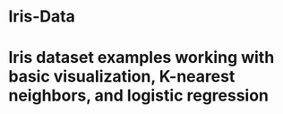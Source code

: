 # Iris-Data

# Iris dataset examples working with basic visualization, K-nearest neighbors, and logistic regression
